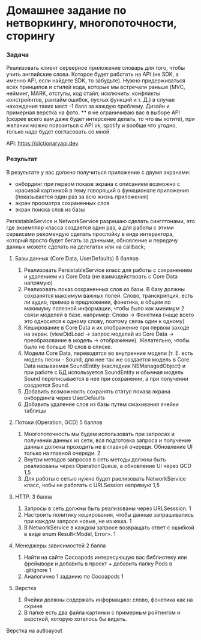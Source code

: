# Домашнее задание по нетворкингу, многопоточности, сторингу

### Задача 
Реализовать клиент серверное приложение словарь для того, чтобы учить английские слова. Которое будет работать на API (не SDK, а именно API, если найдете SDK, то забудьте). Нужно придерживаться всех принципов и стилей кода, которые мы встречали раньше (MVC, нейминг, MARK, отступы, код стайл; исключить: конфликты констрейнтов, рантайм ошибок, пустых функций и т. Д.) в случае нахождения таких мест -1 балл за каждую проблему.
Дизайн и примерная верстка на фото.
** я не ограничиваю вас в выборе API (скорее всего вам даже будет интерсенее делать, то что вы хотите), при желании можно повозиться с API vk, spotify и вообще что угодно, только надо будет согласовать со мной

API: https://dictionaryapi.dev

### Результат
В результате у вас должно получиться приложение с двумя экранами: 
* онбординг при первом показе экрана с описанием возможно с красивой картинкой в тему говорящий о функционале приложения (показывается один раз за всю жизнь приложения)
* экран просмотра сохраненных слов
* экран поиска слов из базы 

PersistableService и NetworkService разрешаю сделать синглтонами, это где экземпляр класса создается один раз, а для работы с этими сервисами рекомендую сделать прослойку в виде интерактора, который просто будет бегать за данными, обновление и передачу данных можете сделать на делегатах или на callback;


1. Базы данных (Core Data, UserDefaults) 6 баллов
    1. Реализовать PersistableService класс для работы с сохранением и удалением из Core Data (не взимодействоать с Core Data напрямую)
    2. Реализовать показ сохраненных слов из базы. В базу должны сохранятся максимум важных полей. Слово, транскрипция, есть ли аудио, пример в предложении, фонетика, в общем по макимуму полезной информации, чтобы было как минимум 2 связи моделей в базе. например: Слово -> Фонетика (чаще всего это односится к одному слову, поэтому связь один к одному)
    3. Кеширование в Core Data и их отображение при первом заходе на экран. (viewDidLoad -> запрос моделей из Core Data -> преобразование в модель -> отображение). Желательно, чтобы было не больше 10 слов в списке.
    4. Модели Core Data, переводятся во внутренние модели (т. Е. есть модель песни - Sound, для нее так же создается модель в Core Data называемая SoundEntity (наследник NSManagedObject) и при работе с БД используется SoundEntity и обычная модель Sound переписывается в нее при сохранении, а при получении создается Sound.
    5. Добавить возможность сохранять статус показа экрана онбординга через UserDefaults
    6. Добавить удаление слов из базы путем смахивания ячейки таблицы
2. Потоки (Operation, GCD) 5 баллов
    1. Многопоточность мы будем использовать при запросах и получении данных из сети, вся подготовка запроса и получение данных должны проходить не в главной очереди. Обновление UI только на главной очереди. 2
    2. Внутри методов запросов в сеть методы должны быть реализованы через OperationQueue, а обновление UI через GCD 1,5
    3. Для работы с сетью нужно будет раелизовать NetworkService класс, чобы не работать с URLSession напрямую 1,5
3. HTTP. 3 балла
    1. Запросы в сеть должны быть реализованы через URLSesssion. 1
    2. Настроить политику кеширования, чтобы данные запрашивались при каждом запросе новые, не из кеша. 1
    3. В NetworkService в каждом запросе возвращать ответ с ошибкой в виде enum Result<Model, Error>. 1
4. Менеджеры зависимостей 2 балла
    1. Найти на сайте Cocoapods интересующую вас библиотеку или фреймворк и добавить в проект + добавить папку Pods в .gitignore 1
    2. Аналогично 1 заданию по Cocoapods 1 
    
5. Верстка
    1. Ячейки должны содержать информацию: слово, фонетика как на скрине
    2. В папке есть два файла картинки с примерным ройтингом и версткой, которую хотелось бы видеть.

Верстка на autloayout
